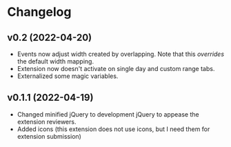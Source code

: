 # Changelog

## v0.2 (2022-04-20)

* Events now adjust width created by overlapping. Note that this *overrides* the default width mapping.
* Extension now doesn't activate on single day and custom range tabs.
* Externalized some magic variables.

## v0.1.1 (2022-04-19)

* Changed minified jQuery to development jQuery to appease the extension reviewers.
* Added icons (this extension does not use icons, but I need them for extension submission)